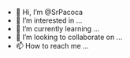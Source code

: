 - 👋 Hi, I’m @SrPacoca
- 👀 I’m interested in ...
- 🌱 I’m currently learning ...
- 💞️ I’m looking to collaborate on ...
- 📫 How to reach me ...

<!---
SrPacoca/SrPacoca is a ✨ special ✨ repository because its `README.md` (this file) appears on your GitHub profile.
You can click the Preview link to take a look at your changes.
--->
